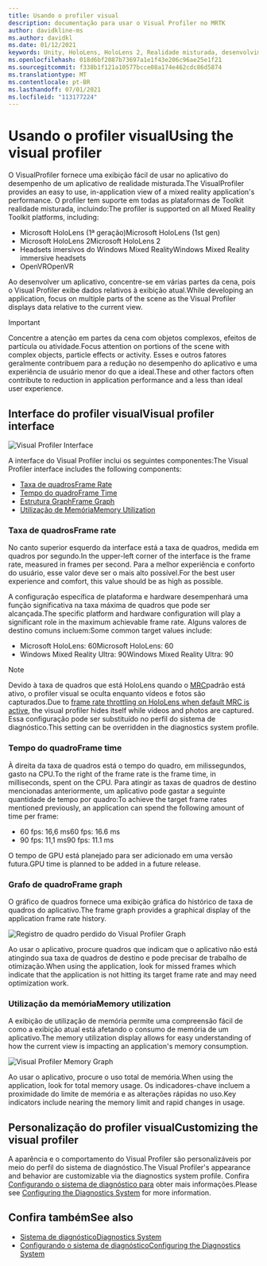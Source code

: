 ```yaml
---
title: Usando o profiler visual
description: documentação para usar o Visual Profiler no MRTK
author: davidkline-ms
ms.author: davidkl
ms.date: 01/12/2021
keywords: Unity, HoloLens, HoloLens 2, Realidade misturada, desenvolvimento, MRTK,
ms.openlocfilehash: 018d6bf2087b73697a1e1f43e206c96ae25e1f21
ms.sourcegitcommit: f338b1f121a10577bcce08a174e462cdc86d5874
ms.translationtype: MT
ms.contentlocale: pt-BR
ms.lasthandoff: 07/01/2021
ms.locfileid: "113177224"
---
```

# <a name="using-the-visual-profiler"></a><span data-ttu-id="874c1-104">Usando o profiler visual</span><span class="sxs-lookup"><span data-stu-id="874c1-104">Using the visual profiler</span></span>

<span data-ttu-id="874c1-105">O VisualProfiler fornece uma exibição fácil de usar no aplicativo do desempenho de um aplicativo de realidade misturada.</span><span class="sxs-lookup"><span data-stu-id="874c1-105">The VisualProfiler provides an easy to use, in-application view of a mixed reality application's performance.</span></span> <span data-ttu-id="874c1-106">O profiler tem suporte em todas as plataformas de Toolkit realidade misturada, incluindo:</span><span class="sxs-lookup"><span data-stu-id="874c1-106">The profiler is supported on all Mixed Reality Toolkit platforms, including:</span></span>

- <span data-ttu-id="874c1-107">Microsoft HoloLens (1ª geração)</span><span class="sxs-lookup"><span data-stu-id="874c1-107">Microsoft HoloLens (1st gen)</span></span>
- <span data-ttu-id="874c1-108">Microsoft HoloLens 2</span><span class="sxs-lookup"><span data-stu-id="874c1-108">Microsoft HoloLens 2</span></span>
- <span data-ttu-id="874c1-109">Headsets imersivos do Windows Mixed Reality</span><span class="sxs-lookup"><span data-stu-id="874c1-109">Windows Mixed Reality immersive headsets</span></span>
- <span data-ttu-id="874c1-110">OpenVR</span><span class="sxs-lookup"><span data-stu-id="874c1-110">OpenVR</span></span>

<span data-ttu-id="874c1-111">Ao desenvolver um aplicativo, concentre-se em várias partes da cena, pois o Visual Profiler exibe dados relativos à exibição atual.</span><span class="sxs-lookup"><span data-stu-id="874c1-111">While developing an application, focus on multiple parts of the scene as the Visual Profiler displays data relative to the current view.</span></span>

> [!IMPORTANT]
> <span data-ttu-id="874c1-112">Concentre a atenção em partes da cena com objetos complexos, efeitos de partícula ou atividade.</span><span class="sxs-lookup"><span data-stu-id="874c1-112">Focus attention on portions of the scene with complex objects, particle effects or activity.</span></span> <span data-ttu-id="874c1-113">Esses e outros fatores geralmente contribuem para a redução no desempenho do aplicativo e uma experiência de usuário menor do que a ideal.</span><span class="sxs-lookup"><span data-stu-id="874c1-113">These and other factors often contribute to reduction in application performance and a less than ideal user experience.</span></span>

## <a name="visual-profiler-interface"></a><span data-ttu-id="874c1-114">Interface do profiler visual</span><span class="sxs-lookup"><span data-stu-id="874c1-114">Visual profiler interface</span></span>

![Visual Profiler Interface](../images/diagnostics/VisualProfiler.png)

<span data-ttu-id="874c1-116">A interface do Visual Profiler inclui os seguintes componentes:</span><span class="sxs-lookup"><span data-stu-id="874c1-116">The Visual Profiler interface includes the following components:</span></span>

- [<span data-ttu-id="874c1-117">Taxa de quadros</span><span class="sxs-lookup"><span data-stu-id="874c1-117">Frame Rate</span></span>](#frame-rate)
- [<span data-ttu-id="874c1-118">Tempo do quadro</span><span class="sxs-lookup"><span data-stu-id="874c1-118">Frame Time</span></span>](#frame-time)
- [<span data-ttu-id="874c1-119">Estrutura Graph</span><span class="sxs-lookup"><span data-stu-id="874c1-119">Frame Graph</span></span>](#frame-graph)
- [<span data-ttu-id="874c1-120">Utilização de Memória</span><span class="sxs-lookup"><span data-stu-id="874c1-120">Memory Utilization</span></span>](#memory-utilization)

### <a name="frame-rate"></a><span data-ttu-id="874c1-121">Taxa de quadros</span><span class="sxs-lookup"><span data-stu-id="874c1-121">Frame rate</span></span>

<span data-ttu-id="874c1-122">No canto superior esquerdo da interface está a taxa de quadros, medida em quadros por segundo.</span><span class="sxs-lookup"><span data-stu-id="874c1-122">In the upper-left corner of the interface is the frame rate, measured in frames per second.</span></span> <span data-ttu-id="874c1-123">Para a melhor experiência e conforto do usuário, esse valor deve ser o mais alto possível.</span><span class="sxs-lookup"><span data-stu-id="874c1-123">For the best user experience and comfort, this value should be as high as possible.</span></span>

<span data-ttu-id="874c1-124">A configuração específica de plataforma e hardware desempenhará uma função significativa na taxa máxima de quadros que pode ser alcançada.</span><span class="sxs-lookup"><span data-stu-id="874c1-124">The specific platform and hardware configuration will play a significant role in the maximum achievable frame rate.</span></span> <span data-ttu-id="874c1-125">Alguns valores de destino comuns incluem:</span><span class="sxs-lookup"><span data-stu-id="874c1-125">Some common target values include:</span></span>

- <span data-ttu-id="874c1-126">Microsoft HoloLens: 60</span><span class="sxs-lookup"><span data-stu-id="874c1-126">Microsoft HoloLens: 60</span></span>
- <span data-ttu-id="874c1-127">Windows Mixed Reality Ultra: 90</span><span class="sxs-lookup"><span data-stu-id="874c1-127">Windows Mixed Reality Ultra: 90</span></span>

> [!NOTE]
> <span data-ttu-id="874c1-128">Devido à taxa de quadros que está HoloLens quando o [MRC](/windows/mixed-reality/mixed-reality-capture-for-developers#what-to-expect-when-mrc-is-enabled-on-hololens)padrão está ativo, o profiler visual se oculta enquanto vídeos e fotos são capturados.</span><span class="sxs-lookup"><span data-stu-id="874c1-128">Due to [frame rate throttling on HoloLens when default MRC is active](/windows/mixed-reality/mixed-reality-capture-for-developers#what-to-expect-when-mrc-is-enabled-on-hololens), the visual profiler hides itself while videos and photos are captured.</span></span> <span data-ttu-id="874c1-129">Essa configuração pode ser substituído no perfil do sistema de diagnóstico.</span><span class="sxs-lookup"><span data-stu-id="874c1-129">This setting can be overridden in the diagnostics system profile.</span></span>

### <a name="frame-time"></a><span data-ttu-id="874c1-130">Tempo do quadro</span><span class="sxs-lookup"><span data-stu-id="874c1-130">Frame time</span></span>

<span data-ttu-id="874c1-131">À direita da taxa de quadros está o tempo do quadro, em milissegundos, gasto na CPU.</span><span class="sxs-lookup"><span data-stu-id="874c1-131">To the right of the frame rate is the frame time, in milliseconds, spent on the CPU.</span></span> <span data-ttu-id="874c1-132">Para atingir as taxas de quadros de destino mencionadas anteriormente, um aplicativo pode gastar a seguinte quantidade de tempo por quadro:</span><span class="sxs-lookup"><span data-stu-id="874c1-132">To achieve the target frame rates mentioned previously, an application can spend the following amount of time per frame:</span></span>

- <span data-ttu-id="874c1-133">60 fps: 16,6 ms</span><span class="sxs-lookup"><span data-stu-id="874c1-133">60 fps: 16.6 ms</span></span>
- <span data-ttu-id="874c1-134">90 fps: 11,1 ms</span><span class="sxs-lookup"><span data-stu-id="874c1-134">90 fps: 11.1 ms</span></span>

<span data-ttu-id="874c1-135">O tempo de GPU está planejado para ser adicionado em uma versão futura.</span><span class="sxs-lookup"><span data-stu-id="874c1-135">GPU time is planned to be added in a future release.</span></span>

### <a name="frame-graph"></a><span data-ttu-id="874c1-136">Grafo de quadro</span><span class="sxs-lookup"><span data-stu-id="874c1-136">Frame graph</span></span>

<span data-ttu-id="874c1-137">O gráfico de quadros fornece uma exibição gráfica do histórico de taxa de quadros do aplicativo.</span><span class="sxs-lookup"><span data-stu-id="874c1-137">The frame graph provides a graphical display of the application frame rate history.</span></span>

![Registro de quadro perdido do Visual Profiler Graph](../images/diagnostics/VisualProfilerMissedFrames.png)

<span data-ttu-id="874c1-139">Ao usar o aplicativo, procure quadros que indicam que o aplicativo não está atingindo sua taxa de quadros de destino e pode precisar de trabalho de otimização.</span><span class="sxs-lookup"><span data-stu-id="874c1-139">When using the application, look for missed frames which indicate that the application is not hitting its target frame rate and may need optimization work.</span></span>

### <a name="memory-utilization"></a><span data-ttu-id="874c1-140">Utilização da memória</span><span class="sxs-lookup"><span data-stu-id="874c1-140">Memory utilization</span></span>

<span data-ttu-id="874c1-141">A exibição de utilização de memória permite uma compreensão fácil de como a exibição atual está afetando o consumo de memória de um aplicativo.</span><span class="sxs-lookup"><span data-stu-id="874c1-141">The memory utilization display allows for easy understanding of how the current view is impacting an application's memory consumption.</span></span>

![Visual Profiler Memory Graph](../images/diagnostics/VisualProfilerMemory.png)

<span data-ttu-id="874c1-143">Ao usar o aplicativo, procure o uso total de memória.</span><span class="sxs-lookup"><span data-stu-id="874c1-143">When using the application, look for total memory usage.</span></span> <span data-ttu-id="874c1-144">Os indicadores-chave incluem a proximidade do limite de memória e as alterações rápidas no uso.</span><span class="sxs-lookup"><span data-stu-id="874c1-144">Key indicators include nearing the memory limit and rapid changes in usage.</span></span>

## <a name="customizing-the-visual-profiler"></a><span data-ttu-id="874c1-145">Personalização do profiler visual</span><span class="sxs-lookup"><span data-stu-id="874c1-145">Customizing the visual profiler</span></span>

<span data-ttu-id="874c1-146">A aparência e o comportamento do Visual Profiler são personalizáveis por meio do perfil do sistema de diagnóstico.</span><span class="sxs-lookup"><span data-stu-id="874c1-146">The Visual Profiler's appearance and behavior are customizable via the diagnostics system profile.</span></span> <span data-ttu-id="874c1-147">Confira [Configurando o sistema de diagnóstico para](configuring-diagnostics.md) obter mais informações.</span><span class="sxs-lookup"><span data-stu-id="874c1-147">Please see [Configuring the Diagnostics System](configuring-diagnostics.md) for more information.</span></span>

## <a name="see-also"></a><span data-ttu-id="874c1-148">Confira também</span><span class="sxs-lookup"><span data-stu-id="874c1-148">See also</span></span>

- [<span data-ttu-id="874c1-149">Sistema de diagnóstico</span><span class="sxs-lookup"><span data-stu-id="874c1-149">Diagnostics System</span></span>](diagnostics-system-getting-started.md)
- [<span data-ttu-id="874c1-150">Configurando o sistema de diagnóstico</span><span class="sxs-lookup"><span data-stu-id="874c1-150">Configuring the Diagnostics System</span></span>](configuring-diagnostics.md)
